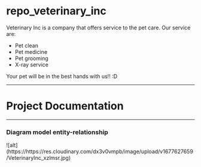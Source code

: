 # repo_veterinary_inc

Veterinary Inc is a company that offers service to the pet care. Our service are:

- Pet clean
- Pet medicine
- Pet  grooming
- X-ray service

Your pet will be in the best hands with us!! :D 

------------------------------------------------------------------------------------------

<h1>Project Documentation</h1>
<hr/>
<h3>Diagram model entity-relationship</h3>
![alt](https://https://res.cloudinary.com/dx3v0vmpb/image/upload/v1677627659/VeterinaryInc_xzlmsr.jpg)